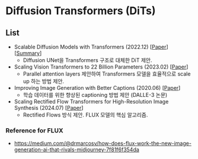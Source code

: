 # Diffusion Transformers (DiTs)

## List
- Scalable Diffusion Models with Transformers (2022.12) [[Paper](https://arxiv.org/abs/2212.09748)] [[Summary](image-generation/DiT/DiT.md)]
    - Diffusion UNet을 Transformers 구조로 대체한 DiT 제안.
- Scaling Vision Transformers to 22 Billion Parameters (2023.02) [[Paper](https://arxiv.org/abs/2302.05442)]
    - Parallel attention layers 제안하여 Transformers 모델을 효율적으로 scale up 하는 방법 제안.
- Improving Image Generation with Better Captions (2020.06) [[Paper](https://cdn.openai.com/papers/dall-e-3.pdf)]
    - 학습 데이터를 위한 향상된 captioning 방법 제안 (DALLE-3 논문)
- Scaling Rectified Flow Transformers for High-Resolution Image Synthesis (2024.07) [[Paper](https://openreview.net/forum?id=FPnUhsQJ5B)]
    - Rectified Flows 방식 제안. FLUX 모델의 핵심 알고리즘.

### Reference for FLUX
- https://medium.com/@drmarcosv/how-does-flux-work-the-new-image-generation-ai-that-rivals-midjourney-7f81f6f354da